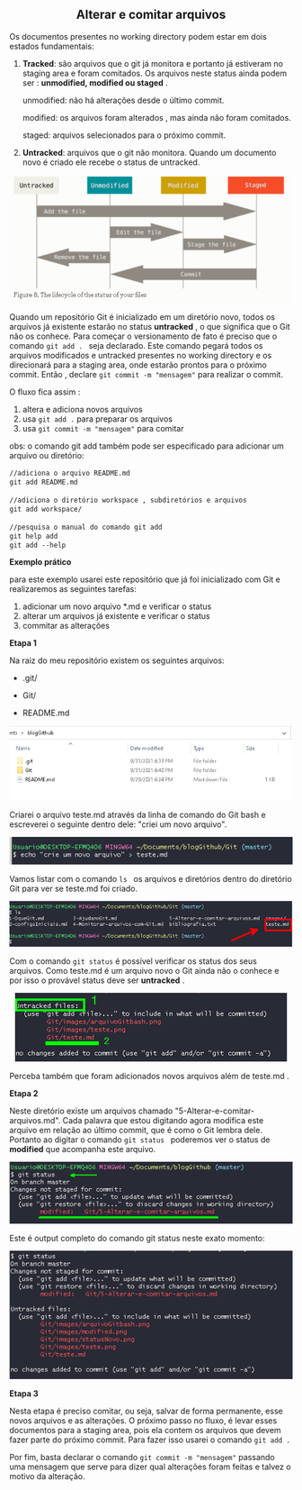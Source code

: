 <div align="center"><h2>Alterar e comitar arquivos</h2></div>

Os documentos presentes no working directory podem estar em dois estados fundamentais:

1. **Tracked**: são arquivos que o git já monitora e portanto já estiveram no staging area e foram comitados. Os arquivos neste status ainda podem ser : **unmodified, modified ou staged** .

   

   unmodified: não há alterações desde o último commit.

   modified: os arquivos foram alterados , mas ainda não foram comitados.

   staged: arquivos selecionados para o próximo commit.



2. **Untracked**: arquivos que o git não monitora. Quando um documento novo é criado ele recebe o status de untracked.



<div align="center"><img src="./images/cicloVida.png"></div>



Quando um repositório Git é inicializado em um diretório novo, todos os arquivos já existente estarão no status **untracked** , o que significa que o Git não os conhece. Para começar o versionamento de fato é preciso que o comando ``git add . `` seja declarado. Este comando pegará todos os arquivos modificados e untracked presentes no working directory e os direcionará para a staging area, onde estarão prontos para o próximo commit. Então , declare ``git commit -m "mensagem"`` para realizar o commit.

O fluxo fica assim :

1. altera e adiciona novos arquivos
2. usa ``git add .`` para preparar os arquivos
3. usa ``git commit -m "mensagem"`` para comitar

obs: o comando git add também pode ser especificado para adicionar um arquivo ou diretório:

```
//adiciona o arquivo README.md
git add README.md

//adiciona o diretório workspace , subdiretórios e arquivos
git add workspace/

//pesquisa o manual do comando git add
git help add
git add --help
```

 

**Exemplo prático**

para este exemplo usarei este repositório que já foi inicializado com Git e realizaremos as seguintes tarefas:

1. adicionar um novo arquivo *.md e verificar o status
2. alterar um arquivos já existente e verificar o status
3. commitar as alterações





**Etapa 1**

Na raiz do meu repositório existem os seguintes arquivos:

- .git/

- Git/
- README.md



<div align="center"><img src="./images/repoAntigo.png"></div>

Criarei o arquivo teste.md através da linha de comando do Git bash e escreverei o seguinte dentro dele: "criei um novo arquivo".



<div align="center"><img src="./images/arquivoGitbash.png"></div>

Vamos listar com o comando `ls ` os arquivos e diretórios dentro do diretório Git para ver se teste.md foi criado.

<div align="center"><img src="./images/teste.png"></div>

Com o comando `git status` é possível verificar os status dos seus arquivos. Como teste.md é um arquivo novo o Git ainda não o conhece e por isso o provável status deve ser **untracked** .



 <div align="center"><img src="./images/statusNovo.png"></div>

Perceba também que foram adicionados novos arquivos além de teste.md .



**Etapa 2**

Neste diretório existe um arquivos chamado "5-Alterar-e-comitar-arquivos.md". Cada palavra que estou digitando agora modifica este arquivo em relação ao  último commit, que é como o Git lembra dele. Portanto ao digitar o comando `git status ` poderemos ver o status de **modified** que acompanha este arquivo.

<div align="center"><img src="./images/modified.png"></div>



Este é output completo do comando git status neste exato momento:



<div align="center"><img src="./images/statusAtual.png"></div>

**Etapa 3**

Nesta etapa é preciso comitar, ou seja, salvar de forma permanente, esse novos arquivos e as alterações. O próximo passo no fluxo, é levar esses documentos para a staging area, pois ela contem os arquivos que devem fazer parte do próximo commit. Para fazer isso  usarei o comando `git add .`





Por fim,  basta declarar o comando `git commit -m "mensagem"` passando uma mensagem que serve para dizer qual alterações foram feitas e talvez o motivo da alteração.  
